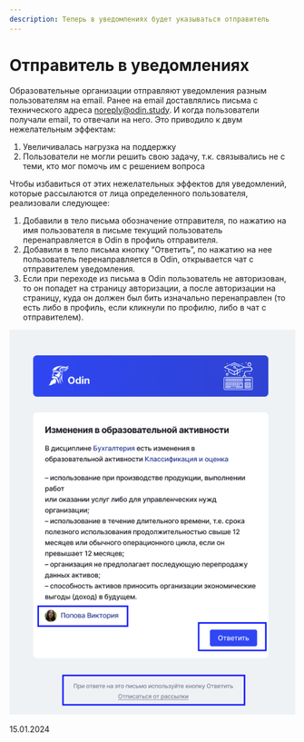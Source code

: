 ```yaml
---
description: Теперь в уведомлениях будет указываться отправитель
---
```


# Отправитель в уведомлениях

Образовательные организации отправляют уведомления разным пользователям на email. Ранее на email доставлялись письма с технического адреса noreply@odin.study. И когда пользователи получали email, то отвечали на него. Это приводило к двум нежелательным эффектам:

1. Увеличивалась нагрузка на поддержку
2. Пользователи не могли решить свою задачу, т.к. связывались не с теми, кто мог помочь им с решением вопроса

Чтобы избавиться от этих нежелательных эффектов для уведомлений, которые рассылаются от лица определенного пользователя, реализовали следующее:

1. Добавили в тело письма обозначение отправителя, по нажатию на имя пользователя в письме текущий пользователь перенаправляется в Odin в профиль отправителя.
2. Добавили в тело письма кнопку “Ответить”, по нажатию на нее пользователь перенаправляется в Odin, открывается чат с отправителем уведомления.
3. Если при переходе из письма в Odin пользователь не авторизован, то он попадет на страницу авторизации, а после авторизации на страницу, куда он должен был бить изначально перенаправлен (то есть либо в профиль, если кликнули по профилю, либо в чат с отправителем).

![](<../../.gitbook/assets/image (2) (1) (1) (1) (1) (1) (1) (1) (1) (1) (1) (1) (1) (1) (1) (1) (1) (1) (1) (1) (1) (1) (1) (1) (1) (1) (1) (1) (1).png>)

15.01.2024
